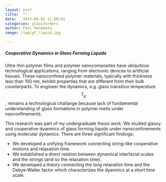 ```yaml
---
layout: post
title:  ""
date:   2015-08-01 11:00:01
categories: glassformers
author: Paul Hanakata
image: /img/gf_liquid.jpg

---
```

##### Cooperative Dynamics in Glass Forming Liquids
Ultra-thin  polymer  films  and polymer nanocomposites have  ubiquitous  technological  applications,  ranging
from electronic devices to artificial tissues.  These nanoconfined polymer materials,  typically with thickness less than 100 nm,  exhibit properties that are different from  their  bulk  counterparts. To engineer the dynamics, e.g. glass transition temperature $$T_g$$, remains a technological challange because lack of fundamental understanding of glass formations in polymer melts under naoconfinements.  

This research was part of my undergraduate thesis work. We studied glassy and cooperative dyanmics of glass forming liquids under nanoconfinements using molecular dynamics. 
There are three significant findings:
* We developed a unifying framework connecting string-like cooperative motions and relaxation time. 
* We established a direct relation between dynamical interfacial scales and the strings (and so the relaxation time).
* We developed a theory connecting the long relaxation time and the Debye-Waller factor which characterizes the dyanmics at a short time scale.  

